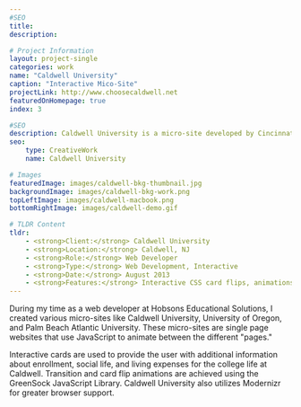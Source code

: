 ```yaml
---
#SEO
title:
description:

# Project Information
layout: project-single
categories: work
name: "Caldwell University"
caption: "Interactive Mico-Site"
projectLink: http://www.choosecaldwell.net
featuredOnHomepage: true
index: 3

#SEO
description: Caldwell University is a micro-site developed by Cincinnati web developer, Dave Berning. Caldwell features custom card flips and page animations.
seo:
    type: CreativeWork
    name: Caldwell University

# Images
featuredImage: images/caldwell-bkg-thumbnail.jpg
backgroundImage: images/caldwell-bkg-work.png
topLeftImage: images/caldwell-macbook.png
bottomRightImage: images/caldwell-demo.gif

# TLDR Content
tldr:
    - <strong>Client:</strong> Caldwell University
    - <strong>Location:</strong> Caldwell, NJ
    - <strong>Role:</strong> Web Developer
    - <strong>Type:</strong> Web Development, Interactive
    - <strong>Date:</strong> August 2013
    - <strong>Features:</strong> Interactive CSS card flips, animations with GreenSock Library.
---
```

During my time as a web developer at Hobsons Educational Solutions, I created various micro-sites like Caldwell University, University of Oregon, and Palm Beach Atlantic University. These micro-sites are single page websites that use JavaScript to animate between the different "pages."

Interactive cards are used to provide the user with additional information about enrollment, social life, and living expenses for the college life at Caldwell. Transition and card flip animations are achieved using the GreenSock JavaScript Library. Caldwell University also utilizes Modernizr for greater browser support.
